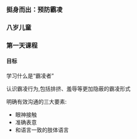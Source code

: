 ### 挺身而出：预防霸凌 

### 八岁儿童 

### 第一天课程 

#### 目标 

学习什么是“霸凌者” 

认识霸凌行为,包括排挤、羞辱等更加隐蔽的霸凌形式

明确有效沟通的三大要素: 

* 眼神接触 
* 准确表意
* 和语言一致的肢体语言